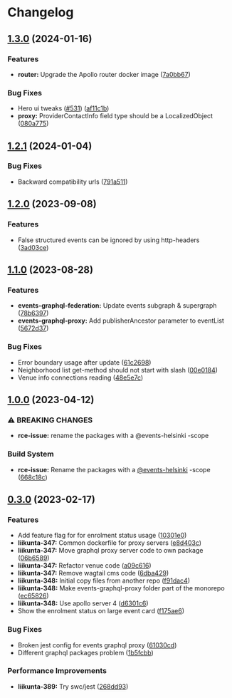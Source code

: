 # Changelog

## [1.3.0](https://github.com/City-of-Helsinki/events-helsinki-monorepo/compare/events-graphql-proxy-v1.2.1...events-graphql-proxy-v1.3.0) (2024-01-16)


### Features

* **router:** Upgrade the Apollo router docker image ([7a0bb67](https://github.com/City-of-Helsinki/events-helsinki-monorepo/commit/7a0bb6708193ab27606c56f3e1d061a4fff1262e))


### Bug Fixes

* Hero ui tweaks ([#531](https://github.com/City-of-Helsinki/events-helsinki-monorepo/issues/531)) ([af11c1b](https://github.com/City-of-Helsinki/events-helsinki-monorepo/commit/af11c1bf2dacf1c9d4e2444db26f410123de021e))
* **proxy:** ProviderContactInfo field type should be a LocalizedObject ([080a775](https://github.com/City-of-Helsinki/events-helsinki-monorepo/commit/080a7756b3cfad044828b6d62848e203312e840e))

## [1.2.1](https://github.com/City-of-Helsinki/events-helsinki-monorepo/compare/events-graphql-proxy-v1.2.0...events-graphql-proxy-v1.2.1) (2024-01-04)

### Bug Fixes

- Backward compatibility urls ([791a511](https://github.com/City-of-Helsinki/events-helsinki-monorepo/commit/791a511d3ab5579b24a59bb9e7566cdad9006a6a))

## [1.2.0](https://github.com/City-of-Helsinki/events-helsinki-monorepo/compare/events-graphql-proxy-v1.1.0...events-graphql-proxy-v1.2.0) (2023-09-08)

### Features

- False structured events can be ignored by using http-headers ([3ad03ce](https://github.com/City-of-Helsinki/events-helsinki-monorepo/commit/3ad03ce97311f3975681b072a660f9c5908a19e0))

## [1.1.0](https://github.com/City-of-Helsinki/events-helsinki-monorepo/compare/events-graphql-proxy-v1.0.0...events-graphql-proxy-v1.1.0) (2023-08-28)

### Features

- **events-graphql-federation:** Update events subgraph & supergraph ([78b6397](https://github.com/City-of-Helsinki/events-helsinki-monorepo/commit/78b639774f5f0913d71c23a688007d480699a006))
- **events-graphql-proxy:** Add publisherAncestor parameter to eventList ([5672d37](https://github.com/City-of-Helsinki/events-helsinki-monorepo/commit/5672d37cd53a0b6df7b713ac2fbd7906ce14fef4))

### Bug Fixes

- Error boundary usage after update ([61c2698](https://github.com/City-of-Helsinki/events-helsinki-monorepo/commit/61c269895366cc0652bb9c8f97375b234fb93d42))
- Neighborhood list get-method should not start with slash ([00e0184](https://github.com/City-of-Helsinki/events-helsinki-monorepo/commit/00e0184c336de5074ef84f6da130645e8122fee1))
- Venue info connections reading ([48e5e7c](https://github.com/City-of-Helsinki/events-helsinki-monorepo/commit/48e5e7c6f37e22ee5026898310c75cb5806eeb45))

## [1.0.0](https://github.com/City-of-Helsinki/events-helsinki-monorepo/compare/events-graphql-proxy-v0.3.0...events-graphql-proxy-v1.0.0) (2023-04-12)

### ⚠ BREAKING CHANGES

- **rce-issue:** rename the packages with a @events-helsinki -scope

### Build System

- **rce-issue:** Rename the packages with a [@events-helsinki](https://github.com/events-helsinki) -scope ([668c18c](https://github.com/City-of-Helsinki/events-helsinki-monorepo/commit/668c18ce7cbc28591172c0d0ddb74ffa04681e23))

## [0.3.0](https://github.com/City-of-Helsinki/events-helsinki-monorepo/compare/events-graphql-proxy-v0.2.10...events-graphql-proxy-v0.3.0) (2023-02-17)

### Features

- Add feature flag for for enrolment status usage ([10301e0](https://github.com/City-of-Helsinki/events-helsinki-monorepo/commit/10301e022d3e08f796c5168d1396ddd744436de8))
- **liikunta-347:** Common dockerfile for proxy servers ([e8d403c](https://github.com/City-of-Helsinki/events-helsinki-monorepo/commit/e8d403c46d3b85d78ca053cd9f729248cfeda34a))
- **liikunta-347:** Move graphql proxy server code to own package ([06b6589](https://github.com/City-of-Helsinki/events-helsinki-monorepo/commit/06b6589788cad043323c0a564ffc01ae73afa50a))
- **liikunta-347:** Refactor venue code ([a09c616](https://github.com/City-of-Helsinki/events-helsinki-monorepo/commit/a09c616099711ebde6cd2d84a21cc5ee3e5f048b))
- **liikunta-347:** Remove wagtail cms code ([6dba429](https://github.com/City-of-Helsinki/events-helsinki-monorepo/commit/6dba429f3b7f30edc17c8ed45f4871d29bfeaf00))
- **liikunta-348:** Initial copy files from another repo ([f91dac4](https://github.com/City-of-Helsinki/events-helsinki-monorepo/commit/f91dac492c0756f2074d6d6f68c26381bc0093be))
- **liikunta-348:** Make events-graphql-proxy folder part of the monorepo ([ec65826](https://github.com/City-of-Helsinki/events-helsinki-monorepo/commit/ec658269345e05907dd5581d3da4599a9024bd0e))
- **liikunta-348:** Use apollo server 4 ([d6301c6](https://github.com/City-of-Helsinki/events-helsinki-monorepo/commit/d6301c6b2f1a29aa4eabc62f5e50d089f8d213a1))
- Show the enrolment status on large event card ([f175ae6](https://github.com/City-of-Helsinki/events-helsinki-monorepo/commit/f175ae6e66364405b2b36d0b771c28c28de4689a))

### Bug Fixes

- Broken jest config for events graphql proxy ([61030cd](https://github.com/City-of-Helsinki/events-helsinki-monorepo/commit/61030cde055f14bbfc725660421a14647a5f42cd))
- Different graphql packages problem ([1b5fcbb](https://github.com/City-of-Helsinki/events-helsinki-monorepo/commit/1b5fcbb992ee19f6dd6586f8a79ddf604b0621f7))

### Performance Improvements

- **liikunta-389:** Try swc/jest ([268dd93](https://github.com/City-of-Helsinki/events-helsinki-monorepo/commit/268dd93c6296d68be0fb8ccf866654a86b89758c))
